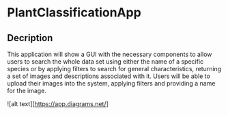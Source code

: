 # PlantClassificationApp

## Decription
This application will show a GUI with the necessary components to allow users to search the whole data set using either the name of a specific species or by applying filters to search for general characteristics, returning a set of images and descriptions associated with it. Users will be able to upload their images into the system, applying filters and providing a name for the image.

![alt text][https://app.diagrams.net/]

